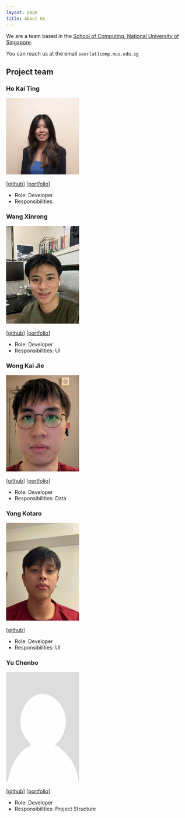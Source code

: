 ```yaml
---
layout: page
title: About Us
---
```


We are a team based in the [School of Computing, National University of Singapore](http://www.comp.nus.edu.sg).

You can reach us at the email `seer[at]comp.nus.edu.sg`

## Project team

### Ho Kai Ting

<img src="images/kaiting.png" width="200px">

[[github](https://github.com/kaitinghh)]
[[portfolio](team/kaiting.md)]

* Role: Developer
* Responsibilities: 

### Wang Xinrong

<img src="images/wang-xinrong.png" width="200px">

[[github](http://github.com/wang-xinrong)]
[[portfolio](team/wangxinrong.md)]

* Role: Developer
* Responsibilities: UI

### Wong Kai Jie

<img src="images/wongkj12.jpg" width="200px">

[[github](http://github.com/wongkj12)] [[portfolio](team/wongkj12.md)]

* Role: Developer
* Responsibilities: Data

### Yong Kotaro

<img src="images/yongkotaro.png" width="200px">

[[github](http://github.com/yongkotaro)]

* Role: Developer
* Responsibilities: UI

### Yu Chenbo

<img src="images/yyccbb.png" width="200px">

[[github](http://github.com/yyccbb)]
[[portfolio](team/yyccbb)]

* Role: Developer
* Responsibilities: Project Structure
